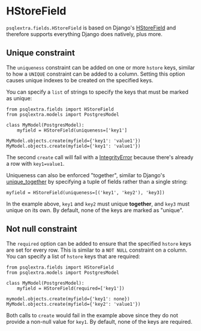 # HStoreField
`psqlextra.fields.HStoreField` is based on Django's [HStoreField](https://docs.djangoproject.com/en/1.10/ref/contrib/postgres/fields/#hstorefield) and therefore supports everything Django does natively, plus more.

## Unique constraint
The `uniqueness` constraint can be added on one or more `hstore` keys, similar to how a `UNIQUE` constraint can be added to a column. Setting this option causes unique indexes to be created on the specified keys.

You can specify a `list` of strings to specify the keys that must be marked as unique:

    from psqlextra.fields import HStoreField
    from psqlextra.models import PostgresModel

    class MyModel(PostgresModel):
        myfield = HStoreField(uniqueness=['key1']

    MyModel.objects.create(myfield={'key1': 'value1'})
    MyModel.objects.create(myfield={'key1': 'value1'})

The second `create` call will fail with a [IntegrityError](https://docs.djangoproject.com/en/1.10/ref/exceptions/#django.db.IntegrityError) because there's already a row with `key1=value1`.

Uniqueness can also be enforced "together", similar to Django's [unique_together](https://docs.djangoproject.com/en/1.10/ref/models/options/#unique-together) by specifying a tuple of fields rather than a single string:

    myfield = HStoreField(uniqueness=[('key1', 'key2'), 'key3])

In the example above, `key1` and `key2` must unique **together**, and `key3` must unique on its own. By default, none of the keys are marked as "unique".

## Not null constraint
The `required` option can be added to ensure that the specified `hstore` keys are set for every row. This is similar to a `NOT NULL` constraint on a column. You can specify a list of `hstore` keys that are required:

    from psqlextra.fields import HStoreField
    from psqlextra.models import PostgresModel

    class MyModel(PostgresModel):
        myfield = HStoreField(required=['key1'])

    mymodel.objects.create(myfield={'key1': none})
    MyModel.objects.create(myfield={'key2': 'value1'})

Both calls to `create` would fail in the example above since they do not provide a non-null value for `key1`. By default, none of the keys are required.
